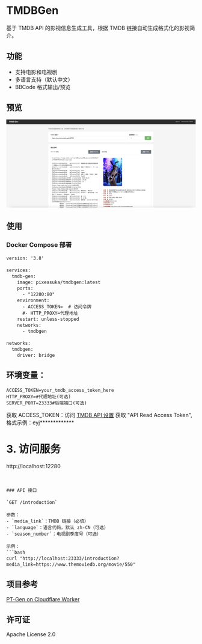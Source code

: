 # TMDBGen

基于 TMDB API 的影视信息生成工具，根据 TMDB 链接自动生成格式化的影视简介。


## 功能

- 支持电影和电视剧
- 多语言支持（默认中文）
- BBCode 格式输出/预览

## 预览
![Demo](demo.png)

## 使用

### Docker Compose 部署

```
version: '3.8'

services:
  tmdb-gen:
    image: pixeasuka/tmdbgen:latest
    ports:
      - "12280:80"
    environment:
      - ACCESS_TOKEN=  # 访问令牌
      #- HTTP_PROXY=代理地址
    restart: unless-stopped
    networks:
      - tmdbgen
      
networks:
  tmdbgen:
    driver: bridge
```

## 环境变量：
```
ACCESS_TOKEN=your_tmdb_access_token_here
HTTP_PROXY=#代理地址(可选)
SERVER_PORT=23333#后端端口(可选)
```

获取 ACCESS_TOKEN：访问 [TMDB API 设置](https://www.themoviedb.org/settings/api) 获取 "API Read Access Token",格式示例：eyj*************

# 3. 访问服务
http://localhost:12280
```


### API 接口

`GET /introduction`

参数：
- `media_link`：TMDB 链接（必填）
- `language`：语言代码，默认 zh-CN（可选）
- `season_number`：电视剧季度号（可选）

示例：
```bash
curl "http://localhost:23333/introduction?media_link=https://www.themoviedb.org/movie/550"
```

## 项目参考
[PT-Gen on Cloudflare Worker](https://github.com/Rhilip/pt-gen-cfworker)

## 许可证

Apache License 2.0
